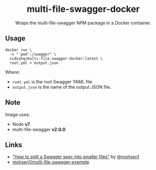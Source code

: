 <h1 align="center">multi-file-swagger-docker</h1>

<p align="center">
  Wraps the multi-file-swagger NPM package in a Docker container.
</p>

## Usage

```
docker run \
  -v "`pwd`:/swagger" \
  vidsyhq/multi-file-swagger-docker:latest \
  root.yml > output.json
```

Where:

- `root.yml` is the root Swagger YAML file.
- `output.json` is the name of the output JSON file.

## Note

Image uses:

- Node **v7**.
- multi-file-swagger **v2.0.0**.

## Links

- ["How to split a Swagger spec into smaller files"](http://azimi.me/2015/07/16/split-swagger-into-smaller-files.html) by [@mohsen1](https://github.com/mohsen1)
- [mohsen1/multi-file-swagger-example](https://github.com/mohsen1/multi-file-swagger-example)
